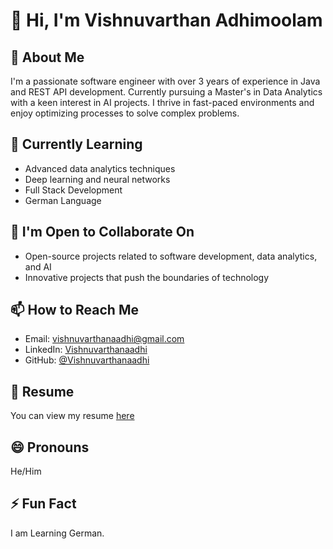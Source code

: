 # 👋 Hi, I'm Vishnuvarthan Adhimoolam

## 👀 About Me
I'm a passionate software engineer with over 3 years of experience in Java and REST API development.
Currently pursuing a Master's in Data Analytics with a keen interest in AI projects. I thrive in fast-paced environments and enjoy optimizing processes to solve complex problems.

## 🌱 Currently Learning
- Advanced data analytics techniques
- Deep learning and neural networks
- Full Stack Development
- German Language

## 💼 I'm Open to Collaborate On
- Open-source projects related to software development, data analytics, and AI
- Innovative projects that push the boundaries of technology

## 📫 How to Reach Me
- Email: vishnuvarthanaadhi@gmail.com
- LinkedIn: [Vishnuvarthanaadhi](https://www.linkedin.com/in/vishnuvarthanaadhi)
- GitHub: [@Vishnuvarthanaadhi](https://github.com/Vishnuvarthanaadhi)
## 📝 Resume
You can view my resume [here](link_to_your_resume)

## 😄 Pronouns
He/Him

## ⚡ Fun Fact
I am Learning German.

<!---
Vishnuvarthanaadhi/Vishnuvarthanaadhi is a ✨ special ✨ repository because its `README.md` (this file) appears on your GitHub profile.
You can click the Preview link to take a look at your changes.
--->

